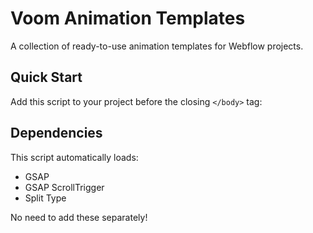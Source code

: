 # Voom Animation Templates

A collection of ready-to-use animation templates for Webflow projects.

## Quick Start

Add this script to your project before the closing `</body>` tag:

<script src="https://cdn.jsdelivr.net/gh/<your-username>/animation-templates@main/dist/voom-demo.min.js"></script>


## Dependencies
This script automatically loads:
- GSAP
- GSAP ScrollTrigger
- Split Type

No need to add these separately!